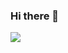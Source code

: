 ### Hi there 👋


<img align="center" src="https://github-readme-stats.vercel.app/api/<CARD_TYPE>/?username=<USERNAME>&theme=<THEME_NAME>" />


<!--
**BMichaelJ/BMichaelJ** is a ✨ _special_ ✨ repository because its `README.md` (this file) appears on your GitHub profile.

Here are some ideas to get you started:

- 🔭 I’m currently working on ...
- 🌱 I’m currently learning ...
- 👯 I’m looking to collaborate on ...
- 🤔 I’m looking for help with ...
- 💬 Ask me about ...
- 📫 How to reach me: ...
- 😄 Pronouns: ...
- ⚡ Fun fact: ...
-->
